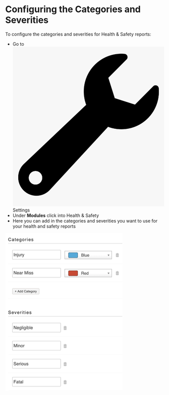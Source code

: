 # Configuring the Categories and Severities

To configure the categories and severities for Health & Safety reports:

* Go to  ![](../../.gitbook/assets/wrench.png) Settings 
* Under **Modules** click into Health & Safety
* Here you can add in the categories and severities you want to use for your health and safety reports 

![](../../.gitbook/assets/configuring-the-categories-and-severities.png)

